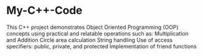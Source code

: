 # My-C++-Code
This C++ project demonstrates Object Oriented Programming (OOP) concepts using practical and relatable operations such as:  Multiplication and Addition  Circle area calculation  String handling  Use of access specifiers: public, private, and protected  Implementation of friend functions   
